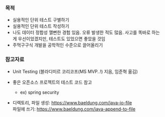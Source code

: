 ### 목적
- 실용적인 단위 테스트 구별하기
- 실용적인 단위 테스트 작성하기
- 나도 데이터 정합성 깰뻔한 경험 있음. 오류 발생한 적도 많음. 사고를 똑바로 하는게 우선이었겠지만, 테스트도 있었으면 좋았을 것임
- 주먹구구식 개발을 공학적인 수준으로 끌어올리기

### 참고자료
- Unit Testing (블라디미르 코리코프(MS MVP..!) 지음, 임준혁 옮김)
- 좋은 오픈소스 프로젝트의 테스트 코드 참고
  - ex) spring security
    

- 디렉토리, 파일 생성: https://www.baeldung.com/java-io-file  
  파일에 쓰기: https://www.baeldung.com/java-append-to-file